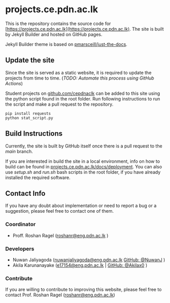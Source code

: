 
# projects.ce.pdn.ac.lk

This is the repository contains the source code for [https://projects.ce.pdn.ac.lk](https://projects.ce.pdn.ac.lk). The site is built by Jekyll Builder and hosted on GitHub pages.

Jekyll Builder theme is based on [pmarsceill/just-the-docs](https://github.com/pmarsceill/just-the-docs).

## Update the site

Since the site is served as a static website, it is required to update the projects from time to time. (*TODO: Automate this process using GitHub Actions*)

Student projects on [github.com/cepdnaclk](https://github.com/cepdnaclk) can be added to this site using the python script found in the root folder. Run following instructions to run the script and make a pull request to the repository.

```
pip install requests
python stat_script.py
```

## Build Instructions

Currently, the site is built by GitHub itself once there is a pull request to the *main* branch.

If you are interested in build the site in a local environment, info on how to build can be found in [projects.ce.pdn.ac.lk/docs/deployment](https://projects.ce.pdn.ac.lk/docs/deployment). You can also use *setup.sh* and *run.sh* bash scripts in the root folder, if you have already installed the required software.

## Contact Info

If you have any doubt about implementation or need to report a bug or a suggestion, please feel free to contact one of them.

### Coordinator
- Proff. Roshan Ragel (<a href="mailto:roshanr@eng.pdn.ac.lk ">roshanr@eng.pdn.ac.lk </a>)

### Developers
- Nuwan Jaliyagoda (<a href="mailto:nuwanjaliyagoda@eng.pdn.ac.lk">nuwanjaliyagoda@eng.pdn.ac.lk</a> <a href="https://github.com/NuwanJ" target="_blank">GitHub: @NuwanJ</a> )
- Akila Karunanayake (<a href="mailto:e17154@eng.pdn.ac.lk">e17154@eng.pdn.ac.lk</a> | <a href="https://github.com/Akilax0" target="_blank">GitHub: @Akilax0</a> ) </li>

### Contribute

If you are willing to contribute to improving this website, please feel free to contact Prof. Roshan Ragel ([roshanr@eng.pdn.ac.lk](mailto:roshanr@eng.pdn.ac.lk))
